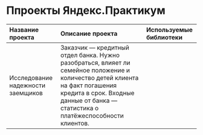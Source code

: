 # Ппроекты Яндекс.Практикум

| Название проекта                  | Описание проекта       | Используемые библиотеки     |
| :--------------------             | :--------------------  |:--------------------------  |
| Исследование надежности заемщиков | Заказчик — кредитный отдел банка. Нужно разобраться, влияет ли семейное положение и количество детей клиента на факт погашения кредита в срок. Входные данные от банка — статистика о платёжеспособности клиентов. |                             |
